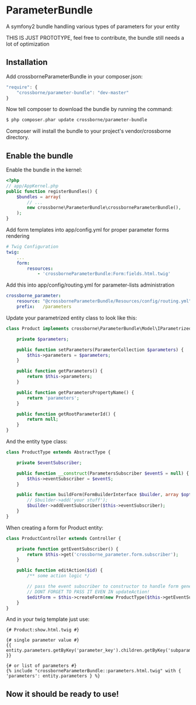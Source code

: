 ParameterBundle
===============

A symfony2 bundle handling various types of parameters for your entity

THIS IS JUST PROTOTYPE, feel free to contribute, the bundle still needs a lot of optimization

Installation
------------

Add crossborneParameterBundle in your composer.json:
```js
"require": {
	"crossborne/parameter-bundle": "dev-master"
}
```

Now tell composer to download the bundle by running the command:
```bash
$ php composer.phar update crossborne/parameter-bundle
```
Composer will install the bundle to your project's vendor/crossborne directory.

Enable the bundle
-----------------
Enable the bundle in the kernel:
```php
<?php
// app/AppKernel.php
public function registerBundles() {
	$bundles = array(
		// ...
		new crossborne\ParameterBundle\crossborneParameterBundle(),
	);
}
```

Add form templates into app/config.yml for proper parameter forms rendering
```yml
# Twig Configuration
twig:
	...
	form:
		resources:
			- 'crossborneParameterBundle:Form:fields.html.twig'
```

Add this into app/config/routing.yml for parameter-lists administration
```yml
crossborne_parameter:
	resource: "@crossborneParameterBundle/Resources/config/routing.yml"
	prefix:   /parameters
```

Update your parametrized entity class to look like this:
```php
class Product implements crossborne\ParameterBundle\Model\IParametrized {

	private $parameters;

	public function setParameters(ParameterCollection $parameters) {
		$this->parameters = $parameters;
	}

	public function getParameters() {
		return $this->parameters;
	}

	public function getParametersPropertyName() {
		return 'parameters';
	}

	public function getRootParameterId() {
		return null;
	}
}
```

And the entity type class:
```php
class ProductType extends AbstractType {

	private $eventSubscriber;

	public function __construct(ParametersSubscriber $eventS = null) {
		$this->eventSubscriber = $eventS;
	}

	public function buildForm(FormBuilderInterface $builder, array $options) {
		// $builder->add('your stuff');
		$builder->addEventSubscriber($this->eventSubscriber);
	}
}
```

When creating a form for Product entity:
```php
class ProductController extends Controller {

	private function getEventSubscriber() {
		return $this->get('crossborne_parameter.form.subscriber');
	}

	public function editAction($id) {
		/** some action logic */

		// pass the event subscriber to constructor to handle form generation
		// DONT FORGET TO PASS IT EVEN IN updateAction!
		$editForm = $this->createForm(new ProductType($this->getEventSubscriber()), $entity);
	}
}
```

And in your twig template just use:
```twig
{# Product:show.html.twig #}

{# single parameter value #}
{{ entity.parameters.getByKey('parameter_key').children.getByKey('subparameter_key').value }}

{# or list of parameters #}
{% include "crossborneParameterBundle::parameters.html.twig" with { 'parameters': entity.parameters } %}

```

Now it should be ready to use!
------------------------------